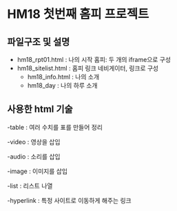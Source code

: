 # HM18 첫번째 홈피 프로젝트

## 파일구조 및 설명
- hm18_rpt01.html : 나의 시작 홈피: 두 개의 iframe으로 구성
- hm18_sitelist.html : 홈피 링크 네비게이터, 링크로 구성
  - hm18_info.html : 나의 소개
  - hm18_day : 나의 하루 소개

## 사용한 html 기술 
-table : 여러 수치를 표를 만들어 정리

-video : 영상을 삽입

-audio : 소리를 삽입

-image : 이미지를 삽입

-list : 리스트 나열

-hyperlink : 특정 사이트로 이동하게 해주는 링크

